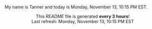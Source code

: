 My name is Tanner and today is Monday, November 13, 10:15 PM EST.

<p align="center">This <i>README</i> file is generated <b>every 3 hours</b>!</br>Last refresh: Monday, November 13, 10:15 PM EST<br /></p>
